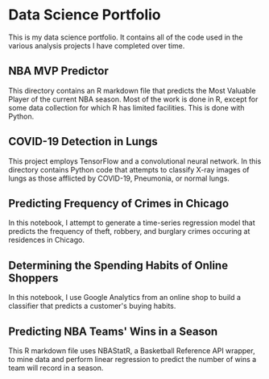 # Data Science Portfolio
This is my data science portfolio. It contains all of the code used in the various analysis projects I have completed over time.
## NBA MVP Predictor 
This directory contains an R markdown file that predicts the Most Valuable Player of the current NBA season. Most of the work is done in R, except for some data collection for which R has limited facilities. This is done with Python. 
## COVID-19 Detection in Lungs
This project employs TensorFlow and a convolutional neural network. In this directory contains Python code that attempts to classify X-ray images of lungs as those afflicted by COVID-19, Pneumonia, or normal lungs. 
## Predicting Frequency of Crimes in Chicago
In this notebook, I attempt to generate a time-series regression model that predicts the frequency of theft, robbery, and burglary crimes occuring at residences in Chicago. 
## Determining the Spending Habits of Online Shoppers
In this notebook, I use Google Analytics from an online shop to build a classifier that predicts a customer's buying habits.
## Predicting NBA Teams' Wins in a Season
This R markdown file uses NBAStatR, a Basketball Reference API wrapper, to mine data and perform linear regression to predict the number of wins a team will record in a season.
